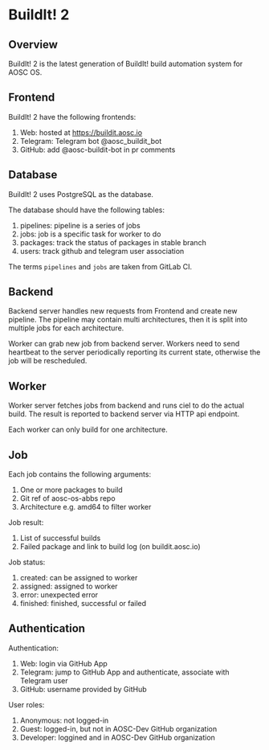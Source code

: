 # BuildIt! 2

## Overview

BuildIt! 2 is the latest generation of BuildIt! build automation system for AOSC OS.

## Frontend

BuildIt! 2 have the following frontends:

1. Web: hosted at https://buildit.aosc.io
2. Telegram: Telegram bot @aosc_buildit_bot
3. GitHub: add @aosc-buildit-bot in pr comments

## Database

BuildIt! 2 uses PostgreSQL as the database.

The database should have the following tables:

1. pipelines: pipeline is a series of jobs
2. jobs: job is a specific task for worker to do
3. packages: track the status of packages in stable branch
4. users: track github and telegram user association

The terms `pipelines` and `jobs` are taken from GitLab CI.

## Backend

Backend server handles new requests from Frontend and create new pipeline. The pipeline may contain multi architectures, then it is split into multiple jobs for each architecture.

Worker can grab new job from backend server. Workers need to send heartbeat to the server periodically reporting its current state, otherwise the job will be rescheduled.

## Worker

Worker server fetches jobs from backend and runs ciel to do the actual build. The result is reported to backend server via HTTP api endpoint.

Each worker can only build for one architecture.

## Job

Each job contains the following arguments:

1. One or more packages to build
2. Git ref of aosc-os-abbs repo
3. Architecture e.g. amd64 to filter worker

Job result:

1. List of successful builds
2. Failed package and link to build log (on buildit.aosc.io)

Job status:

1. created: can be assigned to worker
2. assigned: assigned to worker
3. error: unexpected error
4. finished: finished, successful or failed

## Authentication

Authentication:

1. Web: login via GitHub App
2. Telegram: jump to GitHub App and authenticate, associate with Telegram user
3. GitHub: username provided by GitHub

User roles:

1. Anonymous: not logged-in
2. Guest: logged-in, but not in AOSC-Dev GitHub organization
3. Developer: loggined and in AOSC-Dev GitHub organization
